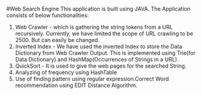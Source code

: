 #Web Search Engine
This application is built using JAVA. 
The Application consists of below functionalities: 
 1. Web Crawler - which is gathering the string tokens from a URL recursively. Currently, we have limited the scope of URL crawling to be 2500. But can easily be changed. 
 2. Inverted Index - We have used the inverted Index to store the Data Dictionary from Web Crawler Output. This is implemented using Trie(for Data Dictionary) and HashMap(Occurrences of Strings in a URL). 
 3. QuickSort - It is used to give the web pages for the searched String.
 4. Analyzing of frequency using HashTable
 5. Use of finding pattern using regular expression.Correct Word recommendation using EDIT Distance Algorithm. 
